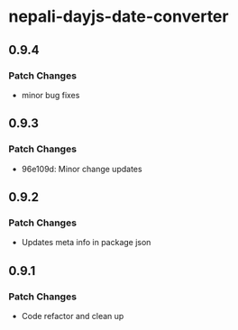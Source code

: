 # nepali-dayjs-date-converter

## 0.9.4

### Patch Changes

- minor bug fixes

## 0.9.3

### Patch Changes

- 96e109d: Minor change updates

## 0.9.2

### Patch Changes

- Updates meta info in package json

## 0.9.1

### Patch Changes

- Code refactor and clean up
